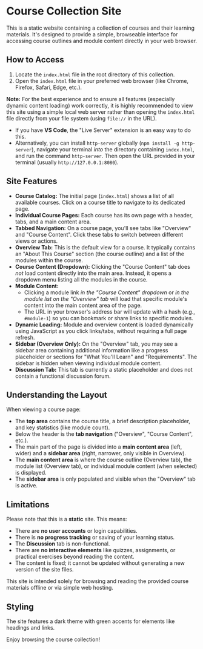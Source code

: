 # Course Collection Site

This is a static website containing a collection of courses and their learning materials. It's designed to provide a simple, browseable interface for accessing course outlines and module content directly in your web browser.

## How to Access

1.  Locate the `index.html` file in the root directory of this collection.
2.  Open the `index.html` file in your preferred web browser (like Chrome, Firefox, Safari, Edge, etc.).

**Note:** For the best experience and to ensure all features (especially dynamic content loading) work correctly, it is highly recommended to view this site using a simple local web server rather than opening the `index.html` file directly from your file system (using `file://` in the URL).

*   If you have **VS Code**, the "Live Server" extension is an easy way to do this.
*   Alternatively, you can install `http-server` globally (`npm install -g http-server`), navigate your terminal *into* the directory containing `index.html`, and run the command `http-server`. Then open the URL provided in your terminal (usually `http://127.0.0.1:8080`).

## Site Features

*   **Course Catalog:** The initial page (`index.html`) shows a list of all available courses. Click on a course title to navigate to its dedicated page.
*   **Individual Course Pages:** Each course has its own page with a header, tabs, and a main content area.
*   **Tabbed Navigation:** On a course page, you'll see tabs like "Overview" and "Course Content". Click these tabs to switch between different views or actions.
*   **Overview Tab:** This is the default view for a course. It typically contains an "About This Course" section (the course outline) and a list of the modules within the course.
*   **Course Content (Dropdown):** Clicking the "Course Content" tab does *not* load content directly into the main area. Instead, it opens a dropdown menu listing all the modules in the course.
*   **Module Content:**
    *   Clicking a module link *in the "Course Content" dropdown* or *in the module list on the "Overview" tab* will load that specific module's content into the main content area of the page.
    *   The URL in your browser's address bar will update with a hash (e.g., `#module-1`) so you can bookmark or share links to specific modules.
*   **Dynamic Loading:** Module and overview content is loaded dynamically using JavaScript as you click links/tabs, without requiring a full page refresh.
*   **Sidebar (Overview Only):** On the "Overview" tab, you may see a sidebar area containing additional information like a progress placeholder or sections for "What You'll Learn" and "Requirements". The sidebar is hidden when viewing individual module content.
*   **Discussion Tab:** This tab is currently a static placeholder and does not contain a functional discussion forum.

## Understanding the Layout

When viewing a course page:

*   The **top area** contains the course title, a brief description placeholder, and key statistics (like module count).
*   Below the header is the **tab navigation** ("Overview", "Course Content", etc.).
*   The main part of the page is divided into a **main content area** (left, wider) and a **sidebar area** (right, narrower, only visible in Overview).
*   The **main content area** is where the course outline (Overview tab), the module list (Overview tab), or individual module content (when selected) is displayed.
*   The **sidebar area** is only populated and visible when the "Overview" tab is active.

## Limitations

Please note that this is a **static** site. This means:

*   There are **no user accounts** or login capabilities.
*   There is **no progress tracking** or saving of your learning status.
*   The **Discussion** tab is non-functional.
*   There are **no interactive elements** like quizzes, assignments, or practical exercises beyond reading the content.
*   The content is fixed; it cannot be updated without generating a new version of the site files.

This site is intended solely for browsing and reading the provided course materials offline or via simple web hosting.

## Styling

The site features a dark theme with green accents for elements like headings and links.

Enjoy browsing the course collection!